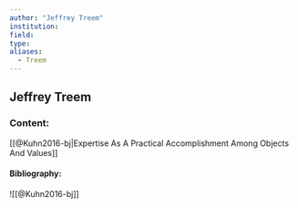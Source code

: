 ```yaml
---
author: "Jeffrey Treem"
institution:
field:
type:
aliases:
  - Treem
---
```


## Jeffrey Treem

### Content:
[[@Kuhn2016-bj|Expertise As A Practical Accomplishment Among Objects And Values]]

#### Bibliography:

![[@Kuhn2016-bj]]